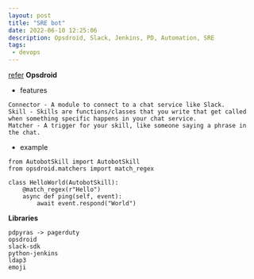 ```yaml
---
layout: post
title: "SRE bot"
date: 2022-06-10 12:25:06
description: Opsdroid, Slack, Jenkins, PD, Automation, SRE
tags: 
 - devops
---
```

[refer](https://opsdroid.dev)
**Opsdroid**
- features
```
Connector - A module to connect to a chat service like Slack.
Skill - Skills are functions/classes that you write that get called when something specific happens in your chat service.
Matcher - A trigger for your skill, like someone saying a phrase in the chat.
```
- example
```
from AutobotSkill import AutobotSkill
from opsdroid.matchers import match_regex

class HelloWorld(AutobotSkill):
    @match_regex(r"Hello")
    async def ping(self, event):
        await event.respond("World")
```


**Libraries**
```
pdpyras -> pagerduty
opsdroid
slack-sdk
python-jenkins
ldap3
emoji
```
